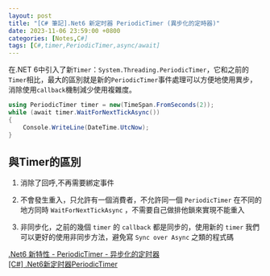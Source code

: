 ```yaml
---
layout: post
title: "[C# 筆記].Net6 新定时器 PeriodicTimer (異步化的定時器)"
date: 2023-11-06 23:59:00 +0800
categories: [Notes,C#]
tags: [C#,timer,PeriodicTimer,async/await]
---
```



在.NET 6中引入了新`Timer`：`System.Threading.PeriodicTimer`，它和之前的`Timer`相比，最大的區別就是新的`PeriodicTimer`事件處理可以方便地使用異步，消除使用`callback`機制減少使用複雜度。

```c#
using PeriodicTimer timer = new(TimeSpan.FromSeconds(2));
while (await timer.WaitForNextTickAsync())
{
    Console.WriteLine(DateTime.UtcNow);
}
```

## 與Timer的區別

1. 消除了回呼,不再需要綁定事件

2. 不會發生重入，只允許有一個消費者，不允許同一個 `PeriodicTimer` 在不同的地方同時 `WaitForNextTickAsync` ，不需要自己做排他鎖來實現不能重入

3. 非同步化，之前的幾個 `timer` 的 `callback` 都是同步的，使用新的 `timer` 我們可以更好的使用非同步方法，避免寫 `Sync over Async` 之類的程式碼


[.Net6 新特性 - PeriodicTimer - 异步化的定时器](https://blog.hwj.im/index.php/archives/17/)     
[[C#] .Net6新定时器PeriodicTimer](https://cloud.tencent.com/developer/article/2182393)